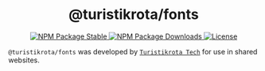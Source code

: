 <h1 align='center'>@turistikrota/fonts</h1>

<p align='center'>
  <a href='https://www.npmjs.com/package/@turistikrota/fonts'>
    <img src='https://img.shields.io/npm/v/@turistikrota/fonts.svg' alt='NPM Package Stable' />
  </a>
  <a href='https://www.npmjs.com/package/@turistikrota/fonts'>
    <img src='https://img.shields.io/npm/dw/@turistikrota/fonts.svg' alt='NPM Package Downloads' />
  </a>
  <a href='https://github.com/turistikrota/kit.ui/LICENSE'>
    <img src='https://img.shields.io/github/license/turistikrota/kit.ui' alt='License' />
  </a>
</p>

`@turistikrota/fonts` was developed by [`Turistikrota Tech`](https://github.com/turistikrota) for use in shared websites.